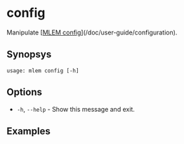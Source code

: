 # config

Manipulate
[[MLEM config](/doc/user-guide/configuration)](/doc/user-guide/configuration).

## Synopsys

```usage
usage: mlem config [-h]
```

## Options

- `-h`, `--help` - Show this message and exit.

## Examples
